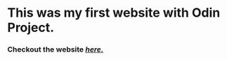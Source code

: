 <h1>This was my first website with Odin Project.</h1>

<h3>Checkout the website <a href="https://sauceross.github.io/TOP" target="_blank" rel="noopener noreferrer"> <em>here.</em></a></h3>
